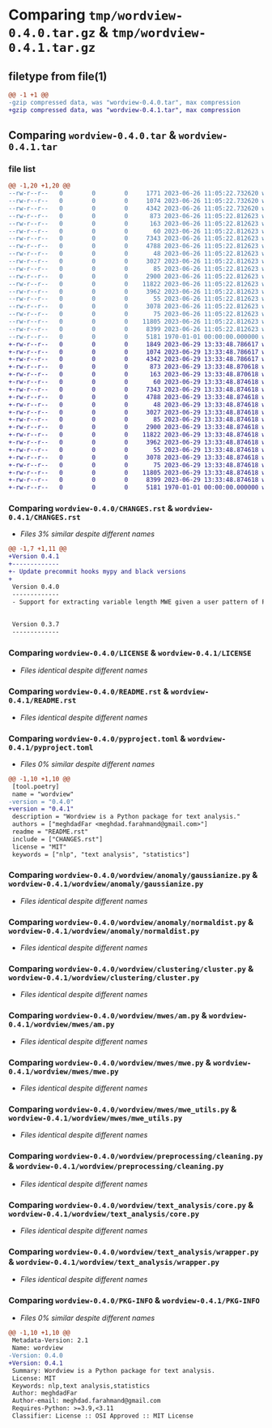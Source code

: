 # Comparing `tmp/wordview-0.4.0.tar.gz` & `tmp/wordview-0.4.1.tar.gz`

## filetype from file(1)

```diff
@@ -1 +1 @@
-gzip compressed data, was "wordview-0.4.0.tar", max compression
+gzip compressed data, was "wordview-0.4.1.tar", max compression
```

## Comparing `wordview-0.4.0.tar` & `wordview-0.4.1.tar`

### file list

```diff
@@ -1,20 +1,20 @@
--rw-r--r--   0        0        0     1771 2023-06-26 11:05:22.732620 wordview-0.4.0/CHANGES.rst
--rw-r--r--   0        0        0     1074 2023-06-26 11:05:22.732620 wordview-0.4.0/LICENSE
--rw-r--r--   0        0        0     4342 2023-06-26 11:05:22.732620 wordview-0.4.0/README.rst
--rw-r--r--   0        0        0      873 2023-06-26 11:05:22.812623 wordview-0.4.0/pyproject.toml
--rw-r--r--   0        0        0      163 2023-06-26 11:05:22.812623 wordview-0.4.0/wordview/__init__.py
--rw-r--r--   0        0        0       60 2023-06-26 11:05:22.812623 wordview-0.4.0/wordview/anomaly/__init__.py
--rw-r--r--   0        0        0     7343 2023-06-26 11:05:22.812623 wordview-0.4.0/wordview/anomaly/gaussianize.py
--rw-r--r--   0        0        0     4788 2023-06-26 11:05:22.812623 wordview-0.4.0/wordview/anomaly/normaldist.py
--rw-r--r--   0        0        0       48 2023-06-26 11:05:22.812623 wordview-0.4.0/wordview/clustering/__init__.py
--rw-r--r--   0        0        0     3027 2023-06-26 11:05:22.812623 wordview-0.4.0/wordview/clustering/cluster.py
--rw-r--r--   0        0        0       85 2023-06-26 11:05:22.812623 wordview-0.4.0/wordview/mwes/__init__.py
--rw-r--r--   0        0        0     2900 2023-06-26 11:05:22.812623 wordview-0.4.0/wordview/mwes/am.py
--rw-r--r--   0        0        0    11822 2023-06-26 11:05:22.812623 wordview-0.4.0/wordview/mwes/mwe.py
--rw-r--r--   0        0        0     3962 2023-06-26 11:05:22.812623 wordview-0.4.0/wordview/mwes/mwe_utils.py
--rw-r--r--   0        0        0       55 2023-06-26 11:05:22.812623 wordview-0.4.0/wordview/preprocessing/__init__.py
--rw-r--r--   0        0        0     3078 2023-06-26 11:05:22.812623 wordview-0.4.0/wordview/preprocessing/cleaning.py
--rw-r--r--   0        0        0       75 2023-06-26 11:05:22.812623 wordview-0.4.0/wordview/text_analysis/__init__.py
--rw-r--r--   0        0        0    11805 2023-06-26 11:05:22.812623 wordview-0.4.0/wordview/text_analysis/core.py
--rw-r--r--   0        0        0     8399 2023-06-26 11:05:22.812623 wordview-0.4.0/wordview/text_analysis/wrapper.py
--rw-r--r--   0        0        0     5181 1970-01-01 00:00:00.000000 wordview-0.4.0/PKG-INFO
+-rw-r--r--   0        0        0     1849 2023-06-29 13:33:48.786617 wordview-0.4.1/CHANGES.rst
+-rw-r--r--   0        0        0     1074 2023-06-29 13:33:48.786617 wordview-0.4.1/LICENSE
+-rw-r--r--   0        0        0     4342 2023-06-29 13:33:48.786617 wordview-0.4.1/README.rst
+-rw-r--r--   0        0        0      873 2023-06-29 13:33:48.870618 wordview-0.4.1/pyproject.toml
+-rw-r--r--   0        0        0      163 2023-06-29 13:33:48.870618 wordview-0.4.1/wordview/__init__.py
+-rw-r--r--   0        0        0       60 2023-06-29 13:33:48.874618 wordview-0.4.1/wordview/anomaly/__init__.py
+-rw-r--r--   0        0        0     7343 2023-06-29 13:33:48.874618 wordview-0.4.1/wordview/anomaly/gaussianize.py
+-rw-r--r--   0        0        0     4788 2023-06-29 13:33:48.874618 wordview-0.4.1/wordview/anomaly/normaldist.py
+-rw-r--r--   0        0        0       48 2023-06-29 13:33:48.874618 wordview-0.4.1/wordview/clustering/__init__.py
+-rw-r--r--   0        0        0     3027 2023-06-29 13:33:48.874618 wordview-0.4.1/wordview/clustering/cluster.py
+-rw-r--r--   0        0        0       85 2023-06-29 13:33:48.874618 wordview-0.4.1/wordview/mwes/__init__.py
+-rw-r--r--   0        0        0     2900 2023-06-29 13:33:48.874618 wordview-0.4.1/wordview/mwes/am.py
+-rw-r--r--   0        0        0    11822 2023-06-29 13:33:48.874618 wordview-0.4.1/wordview/mwes/mwe.py
+-rw-r--r--   0        0        0     3962 2023-06-29 13:33:48.874618 wordview-0.4.1/wordview/mwes/mwe_utils.py
+-rw-r--r--   0        0        0       55 2023-06-29 13:33:48.874618 wordview-0.4.1/wordview/preprocessing/__init__.py
+-rw-r--r--   0        0        0     3078 2023-06-29 13:33:48.874618 wordview-0.4.1/wordview/preprocessing/cleaning.py
+-rw-r--r--   0        0        0       75 2023-06-29 13:33:48.874618 wordview-0.4.1/wordview/text_analysis/__init__.py
+-rw-r--r--   0        0        0    11805 2023-06-29 13:33:48.874618 wordview-0.4.1/wordview/text_analysis/core.py
+-rw-r--r--   0        0        0     8399 2023-06-29 13:33:48.874618 wordview-0.4.1/wordview/text_analysis/wrapper.py
+-rw-r--r--   0        0        0     5181 1970-01-01 00:00:00.000000 wordview-0.4.1/PKG-INFO
```

### Comparing `wordview-0.4.0/CHANGES.rst` & `wordview-0.4.1/CHANGES.rst`

 * *Files 3% similar despite different names*

```diff
@@ -1,7 +1,11 @@
+Version 0.4.1
+-------------
+- Update precommit hooks mypy and black versions
+
 Version 0.4.0
 -------------
 - Support for extracting variable length MWE given a user pattern of POS tags.
 
 
 Version 0.3.7
 -------------
```

### Comparing `wordview-0.4.0/LICENSE` & `wordview-0.4.1/LICENSE`

 * *Files identical despite different names*

### Comparing `wordview-0.4.0/README.rst` & `wordview-0.4.1/README.rst`

 * *Files identical despite different names*

### Comparing `wordview-0.4.0/pyproject.toml` & `wordview-0.4.1/pyproject.toml`

 * *Files 0% similar despite different names*

```diff
@@ -1,10 +1,10 @@
 [tool.poetry]
 name = "wordview"
-version = "0.4.0"
+version = "0.4.1"
 description = "Wordview is a Python package for text analysis."
 authors = ["meghdadFar <meghdad.farahmand@gmail.com>"]
 readme = "README.rst"
 include = ["CHANGES.rst"]
 license = "MIT"
 keywords = ["nlp", "text analysis", "statistics"]
```

### Comparing `wordview-0.4.0/wordview/anomaly/gaussianize.py` & `wordview-0.4.1/wordview/anomaly/gaussianize.py`

 * *Files identical despite different names*

### Comparing `wordview-0.4.0/wordview/anomaly/normaldist.py` & `wordview-0.4.1/wordview/anomaly/normaldist.py`

 * *Files identical despite different names*

### Comparing `wordview-0.4.0/wordview/clustering/cluster.py` & `wordview-0.4.1/wordview/clustering/cluster.py`

 * *Files identical despite different names*

### Comparing `wordview-0.4.0/wordview/mwes/am.py` & `wordview-0.4.1/wordview/mwes/am.py`

 * *Files identical despite different names*

### Comparing `wordview-0.4.0/wordview/mwes/mwe.py` & `wordview-0.4.1/wordview/mwes/mwe.py`

 * *Files identical despite different names*

### Comparing `wordview-0.4.0/wordview/mwes/mwe_utils.py` & `wordview-0.4.1/wordview/mwes/mwe_utils.py`

 * *Files identical despite different names*

### Comparing `wordview-0.4.0/wordview/preprocessing/cleaning.py` & `wordview-0.4.1/wordview/preprocessing/cleaning.py`

 * *Files identical despite different names*

### Comparing `wordview-0.4.0/wordview/text_analysis/core.py` & `wordview-0.4.1/wordview/text_analysis/core.py`

 * *Files identical despite different names*

### Comparing `wordview-0.4.0/wordview/text_analysis/wrapper.py` & `wordview-0.4.1/wordview/text_analysis/wrapper.py`

 * *Files identical despite different names*

### Comparing `wordview-0.4.0/PKG-INFO` & `wordview-0.4.1/PKG-INFO`

 * *Files 0% similar despite different names*

```diff
@@ -1,10 +1,10 @@
 Metadata-Version: 2.1
 Name: wordview
-Version: 0.4.0
+Version: 0.4.1
 Summary: Wordview is a Python package for text analysis.
 License: MIT
 Keywords: nlp,text analysis,statistics
 Author: meghdadFar
 Author-email: meghdad.farahmand@gmail.com
 Requires-Python: >=3.9,<3.11
 Classifier: License :: OSI Approved :: MIT License
```

